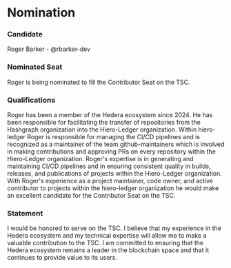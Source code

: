 # Nomination

### Candidate

Roger Barker - @rbarker-dev

### Nominated Seat

Roger is being nominated to fill the Contributor Seat on the TSC.

### Qualifications

Roger has been a member of the Hedera ecosystem since 2024. He has been responsible for facilitating the transfer of repositories from the Hashgraph organization into the Hiero-Ledger organization.
Within hiero-ledger Roger is responsible for managing the CI/CD pipelines and is recognized as a maintainer of the team github-maintainers which is involved in making contributions and approving PRs
on every repository within the Hiero-Ledger organization. Roger's expertise is in generating and maintaining CI/CD pipelines and in ensuring consistent quality in builds, releases, and publications
of projects within the Hiero-Ledger organization. With Roger's experience as a project maintainer, code owner, and active contributor to projects within the hiero-ledger organization he would make an
excellent candidate for the Contributor Seat on the TSC.

### Statement

I would be honored to serve on the TSC. I believe that my experience in the Hedera ecosystem and my technical expertise
will allow me to make a valuable contribution to the TSC. I am committed to ensuring that the Hedera ecosystem remains
a leader in the blockchain space and that it continues to provide value to its users.

